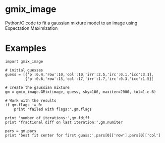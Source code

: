 gmix_image
==========

Python/C code to fit a gaussian mixture model to an image using Expectation
Maximization

Examples
========

    import gmix_image

    # initial guesses
    guess = [{'p':0.4,'row':10,'col':10,'irr':2.5,'irc':0.1,'icc':3.1},
             {'p':0.6,'row':15,'col':17,'irr':1.7,'irc':0.3,'icc':1.5}]

    # create the gaussian mixture
    gm = gmix_image.GMix(image, guess, sky=100, maxiter=2000, tol=1.e-6)

    # Work with the results
    if gm.flags != 0:
        print 'failed with flags:',gm.flags

    print 'number of iterations:',gm.fdiff
    print 'fractional diff on last iteration:',gm.numiter

    pars = gm.pars
    print 'best fit center for first guass:',pars[0]['row'],pars[0]['col']

